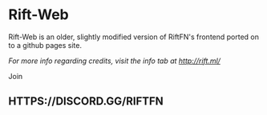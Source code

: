 # Rift-Web


Rift-Web is an older, slightly modified version of RiftFN's frontend ported on to a github pages site.

*For more info regarding credits, visit the info tab at http://rift.ml/*

Join
## HTTPS://DISCORD.GG/RIFTFN
